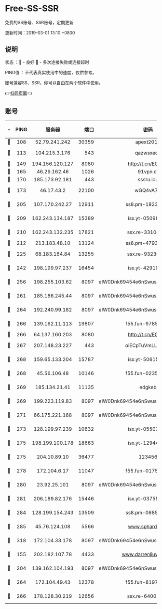# Free-SS-SSR

免费的SS账号、SSR账号，定期更新

更新时间：2019-03-01 13:10 +0800

## 说明

状态     ：🙂 - 良好 🙁 - 多次连接失败或连接超时

PING值   ：不代表真实使用中的速度，仅供参考。

账号兼容SS、SSR，你可以自由在两个软件中使用。

👉[扫码页面](https://liesauer.github.io/free-ss-ssr.github.io/)👈

## 账号

|-|PING|服务器|端口|密码|加密方式|区域|
|:----:|:----:|:-----:|-----:|:----:|:----:|:----:|
|🙂|108|52.79.241.242|30359|apext2019|chacha20|KR|
|🙂|113|104.215.3.176|543|qazwsxedc|aes-256-gcm|JP|
|🙂|149|194.156.120.127|8080|http://t.cn/EGJIyrl|rc4-md5|RU|
|🙂|165|46.29.162.46|1026|91vpn.cf|rc4-md5|RU|
|🙂|170|185.173.92.181|443|sssru.icu|rc4-md5|RU|
|🙂|173|46.17.43.2|22100|wGQ4vA7D|aes-256-gcm|RU|
|🙂|205|107.170.242.27|12911|ss8.pm-18239043|aes-256-cfb|US|
|🙂|209|162.243.134.187|15389|isx.yt-05098936|aes-256-cfb|US|
|🙂|210|162.243.132.235|17821|ssx.re-33104069|aes-256-cfb|US|
|🙂|212|213.183.48.10|13124|ss8.pm-47930159|rc4-md5|RU|
|🙂|225|68.183.164.84|13255|ssx.re-93230517|aes-256-cfb|US|
|🙂|242|198.199.97.237|16454|isx.yt-42910479|aes-256-cfb|US|
|🙂|256|198.255.103.62|8097|eIW0Dnk69454e6nSwuspv9DmS201tQ0D|aes-256-cfb|US|
|🙂|261|185.186.245.44|8097|eIW0Dnk69454e6nSwuspv9DmS201tQ0D|aes-256-cfb|NL|
|🙂|264|192.240.99.182|8097|eIW0Dnk69454e6nSwuspv9DmS201tQ0D|aes-256-cfb|US|
|🙂|266|139.162.11.113|19807|f55.fun-97859727|aes-256-cfb|SG|
|🙂|266|64.137.160.203|8080|http://t.cn/EGJIyrl|rc4-md5|CA|
|🙂|267|207.148.23.227|443|oiECpTuVmLLxk4Ts|aes-256-cfb|US|
|🙂|268|159.65.133.204|15787|isx.yt-50615050|aes-256-cfb|SG|
|🙂|268|45.56.106.48|10146|f55.fun-02359224|aes-256-cfb|US|
|🙂|269|185.134.21.41|11135|edgkeb|aes-256-cfb|GB|
|🙂|269|199.223.119.83|8097|eIW0Dnk69454e6nSwuspv9DmS201tQ0D|aes-256-cfb|US|
|🙂|271|66.175.221.168|8097|eIW0Dnk69454e6nSwuspv9DmS201tQ0D|aes-256-cfb|US|
|🙂|273|128.199.97.239|10632|isx.yt-05507279|aes-256-cfb|SG|
|🙂|275|198.199.100.178|18663|isx.yt-12944812|aes-256-cfb|US|
|🙂|275|204.10.89.10|36477|123456|aes-256-cfb|US|
|🙂|278|172.104.6.17|11047|f55.fun-01756679|aes-256-cfb|US|
|🙂|280|23.92.25.101|8097|eIW0Dnk69454e6nSwuspv9DmS201tQ0D|aes-256-cfb|US|
|🙂|281|206.189.82.176|15446|isx.yt-03755202|aes-256-cfb|SG|
|🙂|284|128.199.154.243|13509|ss8.pm-06850813|aes-256-cfb|SG|
|🙂|285|45.76.124.108|5566|www.sphard.com|aes-256-cfb|AU|
|🙂|318|172.104.33.178|8097|eIW0Dnk69454e6nSwuspv9DmS201tQ0D|aes-256-cfb|SG|
|🙂|155|202.182.107.78|4433|www.darrenliuwei.com|aes-256-cfb|JP|
|🙂|204|139.162.104.193|8097|eIW0Dnk69454e6nSwuspv9DmS201tQ0D|aes-256-cfb|JP|
|🙂|264|172.104.49.43|12378|f55.fun-81974133|aes-256-cfb|SG|
|🙂|266|178.128.30.219|12656|ssx.re-64001982|aes-256-cfb|SG|
